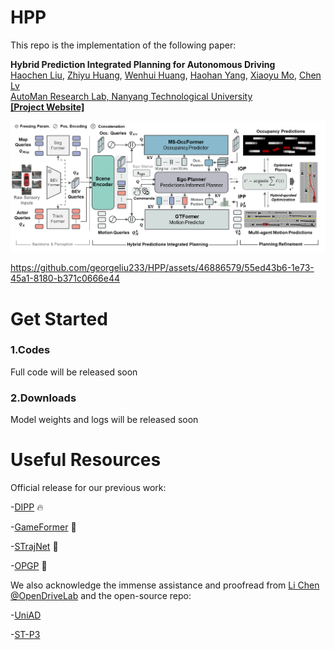 # HPP

This repo is the implementation of the following paper:

**Hybrid Prediction Integrated Planning for Autonomous Driving**
<br> [Haochen Liu](https://scholar.google.com/citations?user=iizqKUsAAAAJ&hl=en), [Zhiyu Huang](https://mczhi.github.io/), [Wenhui Huang](https://scholar.google.com/citations?user=Hpatee0AAAAJ&hl=en), [Haohan Yang](https://scholar.google.com/citations?user=KmKMahwAAAAJ&hl=en), [Xiaoyu Mo](https://scholar.google.com/citations?user=JUYVmAQAAAAJ&hl=zh-CN),  [Chen Lv](https://scholar.google.com/citations?user=UKVs2CEAAAAJ&hl=en)
<br> [AutoMan Research Lab, Nanyang Technological University](https://lvchen.wixsite.com/automan)
<br> **[[Project Website]](https://georgeliu233.github.io/HPP/)**

![](pics/fig2.png)

https://github.com/georgeliu233/HPP/assets/46886579/55ed43b6-1e73-45a1-8180-b371c0666e44

# Get Started

### 1.Codes
Full code will be released soon

### 2.Downloads
Model weights and logs will be released soon


# Useful Resources

Official release for our previous work: 

-[DIPP](https://github.com/MCZhi/DIPP) 🔥 

-[GameFormer](https://github.com/MCZhi/GameFormer) 🚀 

-[STrajNet](https://github.com/georgeliu233/STrajNet) 🚀 

-[OPGP](https://github.com/georgeliu233/OPGP) 🚀 

We also acknowledge the immense assistance and proofread from [Li Chen](https://scholar.google.com/citations?user=ulZxvY0AAAAJ&hl=en) [@OpenDriveLab](https://github.com/OpenDriveLab) and the open-source repo:

-[UniAD](https://github.com/OpenDriveLab/UniAD)

-[ST-P3](https://github.com/OpenDriveLab/ST-P3)
